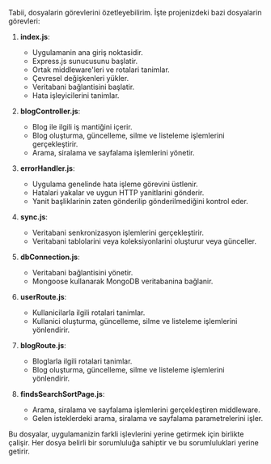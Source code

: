 Tabii, dosyalarin görevlerini özetleyebilirim. İşte projenizdeki bazi dosyalarin görevleri:

1. **index.js**:
   - Uygulamanin ana giriş noktasidir.
   - Express.js sunucusunu başlatir.
   - Ortak middleware'leri ve rotalari tanimlar.
   - Çevresel değişkenleri yükler.
   - Veritabani bağlantisini başlatir.
   - Hata işleyicilerini tanimlar.

2. **blogController.js**:
   - Blog ile ilgili iş mantiğini içerir.
   - Blog oluşturma, güncelleme, silme ve listeleme işlemlerini gerçekleştirir.
   - Arama, siralama ve sayfalama işlemlerini yönetir.

3. **errorHandler.js**:
   - Uygulama genelinde hata işleme görevini üstlenir.
   - Hatalari yakalar ve uygun HTTP yanitlarini gönderir.
   - Yanit başliklarinin zaten gönderilip gönderilmediğini kontrol eder.

4. **sync.js**:
   - Veritabani senkronizasyon işlemlerini gerçekleştirir.
   - Veritabani tablolarini veya koleksiyonlarini oluşturur veya günceller.

5. **dbConnection.js**:
   - Veritabani bağlantisini yönetir.
   - Mongoose kullanarak MongoDB veritabanina bağlanir.

6. **userRoute.js**:
   - Kullanicilarla ilgili rotalari tanimlar.
   - Kullanici oluşturma, güncelleme, silme ve listeleme işlemlerini yönlendirir.

7. **blogRoute.js**:
   - Bloglarla ilgili rotalari tanimlar.
   - Blog oluşturma, güncelleme, silme ve listeleme işlemlerini yönlendirir.

8. **findsSearchSortPage.js**:
   - Arama, siralama ve sayfalama işlemlerini gerçekleştiren middleware.
   - Gelen isteklerdeki arama, siralama ve sayfalama parametrelerini işler.

Bu dosyalar, uygulamanizin farkli işlevlerini yerine getirmek için birlikte çalişir. Her dosya belirli bir sorumluluğa sahiptir ve bu sorumluluklari yerine getirir.